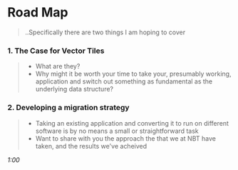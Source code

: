 # Road Map
> ..Specifically there are two things I am hoping to cover

### 1. The Case for Vector Tiles
  > * What are they?
  > * Why might it be worth your time to take your, presumably working, application and switch out something as fundamental as the underlying data structure?

### 2. Developing a migration strategy
  > * Taking an existing application and converting it to run on different software is by no means a small or straightforward task
  > * Want to share with you the approach the that we at NBT have taken, and the results we've acheived

_1:00_
